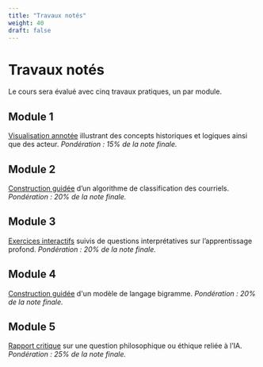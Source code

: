 ```yaml
---
title: "Travaux notés"
weight: 40
draft: false
---
```


# Travaux notés

Le cours sera évalué avec cinq travaux pratiques, un par module.

## Module 1

[Visualisation annotée](/docs/module1/travail-noté-1) illustrant des concepts
historiques et logiques ainsi que des acteur. *Pondération : 15% de la note
finale.*

## Module 2

[Construction guidée](/docs/module2/travail-noté-2) d’un algorithme de classification des courriels. *Pondération : 20% de la note finale.*

## Module 3

[Exercices interactifs](/docs/module3/travail-noté-3) suivis de questions interprétatives sur l’apprentissage
profond. *Pondération : 20% de la note finale.*

## Module 4

[Construction guidée](/docs/module4/travail-noté-4) d'un modèle de langage bigramme. *Pondération : 20% de la
note finale.*

## Module 5

[Rapport critique](/docs/module5/travail-noté-5) sur une question philosophique ou éthique reliée à l’IA.
*Pondération : 25% de la note finale.*
